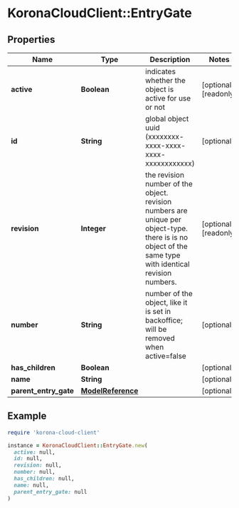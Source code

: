 # KoronaCloudClient::EntryGate

## Properties

| Name | Type | Description | Notes |
| ---- | ---- | ----------- | ----- |
| **active** | **Boolean** | indicates whether the object is active for use or not | [optional][readonly] |
| **id** | **String** | global object uuid (xxxxxxxx-xxxx-xxxx-xxxx-xxxxxxxxxxxx) | [optional] |
| **revision** | **Integer** | the revision number of the object. revision numbers are unique per object-type. there is is no object of the same type with identical revision numbers. | [optional][readonly] |
| **number** | **String** | number of the object, like it is set in backoffice; will be removed when active&#x3D;false | [optional] |
| **has_children** | **Boolean** |  | [optional] |
| **name** | **String** |  | [optional] |
| **parent_entry_gate** | [**ModelReference**](ModelReference.md) |  | [optional] |

## Example

```ruby
require 'korona-cloud-client'

instance = KoronaCloudClient::EntryGate.new(
  active: null,
  id: null,
  revision: null,
  number: null,
  has_children: null,
  name: null,
  parent_entry_gate: null
)
```

